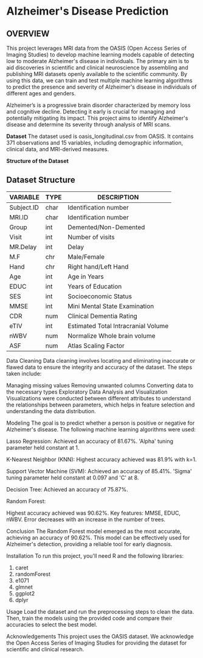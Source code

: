 # __Alzheimer's Disease Prediction__

## __OVERVIEW__  

This project leverages MRI data from the OASIS (Open Access Series of Imaging Studies) to develop machine learning models capable of detecting low to moderate Alzheimer's disease in individuals. The primary aim is to aid discoveries in scientific and clinical neuroscience by assembling and publishing MRI datasets openly available to the scientific community. By using this data, we can train and test multiple machine learning algorithms to predict the presence and severity of Alzheimer's disease in individuals of different ages and genders.

Alzheimer’s is a progressive brain disorder characterized by memory loss and cognitive decline. Detecting it early is crucial for managing and potentially mitigating its impact. This project aims to identify Alzheimer's disease and determine its severity through analysis of MRI scans.

__Dataset__
The dataset used is oasis_longitudinal.csv from OASIS. It contains 371 observations and 15 variables, including demographic information, clinical data, and MRI-derived measures.

__Structure of the Dataset__

## Dataset Structure

| VARIABLE  | TYPE | DESCRIPTION                                      |
|-----------|------|--------------------------------------------------|
| Subject.ID| char | Identification number                             |
| MRI.ID    | char | Identification number                             |
| Group     | int  | Demented/Non-Demented                             |
| Visit     | int  | Number of visits                                  |
| MR.Delay  | int  | Delay                                             |
| M.F       | chr  | Male/Female                                       |
| Hand      | chr  | Right hand/Left Hand                              |
| Age       | int  | Age in Years                                      |
| EDUC      | int  | Years of Education                                |
| SES       | int  | Socioeconomic Status                              |
| MMSE      | int  | Mini Mental State Examination                     |
| CDR       | num  | Clinical Dementia Rating                          |
| eTIV      | int  | Estimated Total Intracranial Volume               |
| nWBV      | num  | Normalize Whole brain volume                      |
| ASF       | num  | Atlas Scaling Factor                              |


Data Cleaning
Data cleaning involves locating and eliminating inaccurate or flawed data to ensure the integrity and accuracy of the dataset. The steps taken include:

Managing missing values
Removing unwanted columns
Converting data to the necessary types
Exploratory Data Analysis and Visualization
Visualizations were conducted between different attributes to understand the relationships between parameters, which helps in feature selection and understanding the data distribution.

Modeling
The goal is to predict whether a person is positive or negative for Alzheimer's disease. The following machine learning algorithms were used:

Lasso Regression:
Achieved an accuracy of 81.67%.
'Alpha' tuning parameter held constant at 1.

 K-Nearest Neighbor (KNN):
 Highest accuracy achieved was 81.9% with k=1.

 Support Vector Machine (SVM):
 Achieved an accuracy of 85.41%.
'Sigma' tuning parameter held constant at 0.097 and 'C' at 8.

Decision Tree:
Achieved an accuracy of 75.87%.


Random Forest:

Highest accuracy achieved was 90.62%.
Key features: MMSE, EDUC, nWBV.
Error decreases with an increase in the number of trees.

Conclusion
The Random Forest model emerged as the most accurate, achieving an accuracy of 90.62%. This model can be effectively used for Alzheimer's detection, providing a reliable tool for early diagnosis.

Installation
To run this project, you'll need R and the following libraries:

1. caret
2. randomForest
3. e1071
4. glmnet
5. ggplot2
6. dplyr

Usage
Load the dataset and run the preprocessing steps to clean the data. Then, train the models using the provided code and compare their accuracies to select the best model.

Acknowledgements
This project uses the OASIS dataset. We acknowledge the Open Access Series of Imaging Studies for providing the dataset for scientific and clinical research.



